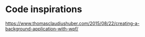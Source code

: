 ﻿# Code inspirations
https://www.thomasclaudiushuber.com/2015/08/22/creating-a-background-application-with-wpf/